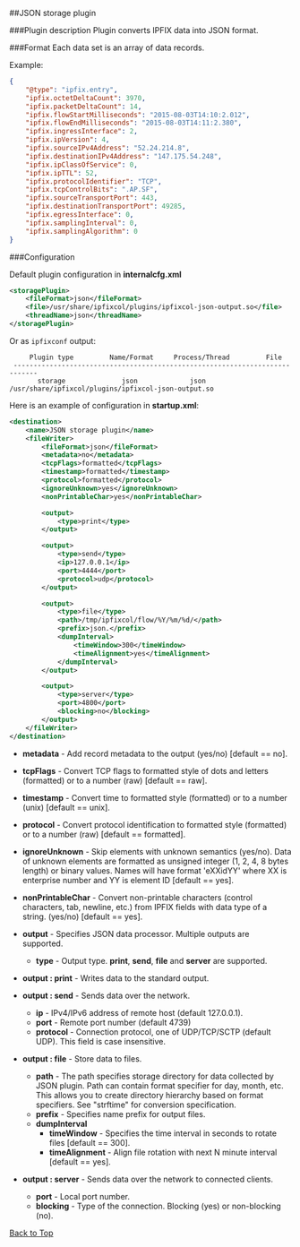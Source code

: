 ##<a name="top"></a>JSON storage plugin

###Plugin description
Plugin converts IPFIX data into JSON format.


###Format
Each data set is an array of data records.

Example:

```json
{
	"@type": "ipfix.entry",
	"ipfix.octetDeltaCount": 3970,
	"ipfix.packetDeltaCount": 14,
	"ipfix.flowStartMilliseconds": "2015-08-03T14:10:2.012",
	"ipfix.flowEndMilliseconds": "2015-08-03T14:11:2.380",
	"ipfix.ingressInterface": 2,
	"ipfix.ipVersion": 4,
	"ipfix.sourceIPv4Address": "52.24.214.8",
	"ipfix.destinationIPv4Address": "147.175.54.248",
	"ipfix.ipClassOfService": 0,
	"ipfix.ipTTL": 52,
	"ipfix.protocolIdentifier": "TCP",
	"ipfix.tcpControlBits": ".AP.SF",
	"ipfix.sourceTransportPort": 443,
	"ipfix.destinationTransportPort": 49285,
	"ipfix.egressInterface": 0,
	"ipfix.samplingInterval": 0,
	"ipfix.samplingAlgorithm": 0
}
```

###Configuration

Default plugin configuration in **internalcfg.xml**

```xml
<storagePlugin>
    <fileFormat>json</fileFormat>
    <file>/usr/share/ipfixcol/plugins/ipfixcol-json-output.so</file>
    <threadName>json</threadName>
</storagePlugin>
```
Or as `ipfixconf` output:

```
     Plugin type         Name/Format     Process/Thread         File        
 ----------------------------------------------------------------------------
       storage              json             json          /usr/share/ipfixcol/plugins/ipfixcol-json-output.so
```

Here is an example of configuration in **startup.xml**:

```xml
<destination>
    <name>JSON storage plugin</name>
	<fileWriter>
		<fileFormat>json</fileFormat>
		<metadata>no</metadata>
		<tcpFlags>formatted</tcpFlags>
		<timestamp>formatted</timestamp>
		<protocol>formatted</protocol>
		<ignoreUnknown>yes</ignoreUnknown>
		<nonPrintableChar>yes</nonPrintableChar>

		<output>
			<type>print</type>
		</output>

		<output>
			<type>send</type>
			<ip>127.0.0.1</ip>
			<port>4444</port>
			<protocol>udp</protocol>
		</output>

		<output>
			<type>file</type>
			<path>/tmp/ipfixcol/flow/%Y/%m/%d/</path>
			<prefix>json.</prefix>
			<dumpInterval>
				<timeWindow>300</timeWindow>
				<timeAlignment>yes</timeAlignment>
			</dumpInterval>
		</output>

		<output>
			<type>server</type>
			<port>4800</port>
			<blocking>no</blocking>
		</output>
	</fileWriter>
</destination>
```
* **metadata** - Add record metadata to the output (yes/no) [default == no].
* **tcpFlags** - Convert TCP flags to formatted style of dots and letters (formatted) or to a number (raw) [default == raw].
* **timestamp** - Convert time to formatted style (formatted) or to a number (unix) [default == unix].
* **protocol** - Convert protocol identification to formatted style (formatted) or to a number (raw) [default == formatted].
* **ignoreUnknown** - Skip elements with unknown semantics (yes/no). Data of unknown elements are formatted as unsigned integer (1, 2, 4, 8 bytes length) or binary values. Names will have format 'eXXidYY' where XX is enterprise number and YY is element ID [default == yes].
* **nonPrintableChar** - Convert non-printable characters (control characters, tab, newline, etc.) from IPFIX fields with data type of a string. (yes/no) [default == yes].

* **output** - Specifies JSON data processor. Multiple outputs are supported.
	* **type** - Output type. **print**, **send**, **file** and **server** are supported.
* **output : print** - Writes data to the standard output.
* **output : send** - Sends data over the network.
	* **ip** - IPv4/IPv6 address of remote host (default 127.0.0.1).
	* **port** - Remote port number (default 4739)
	* **protocol** - Connection protocol, one of UDP/TCP/SCTP (default UDP). This field is case insensitive.
* **output : file** - Store data to files.
	* **path** - The path specifies storage directory for data collected by JSON plugin. Path can contain format specifier for day, month, etc. This allows you to create directory hierarchy based on format specifiers. See "strftime" for conversion specification.
	* **prefix** - Specifies name prefix for output files.
	* **dumpInterval**
		* **timeWindow** - Specifies the time interval in seconds to rotate files [default == 300].
		* **timeAlignment** - Align file rotation with next N minute interval [default == yes].
* **output : server** - Sends data over the network to connected clients.
	* **port** - Local port number.
	* **blocking** - Type of the connection. Blocking (yes) or non-blocking (no).

[Back to Top](#top)
